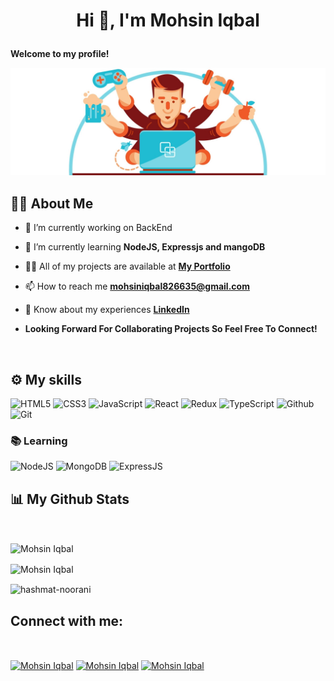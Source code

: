 # <p align="center">Hi 👋, I'm Mohsin Iqbal</p>

**Welcome to my profile!**

<img alt="image header" src="dev1.png"/> 

## 🙋‍♂️ About Me

- 🔭 I’m currently working on BackEnd

- 🌱 I’m currently learning **NodeJS, Expressjs and mangoDB**

- 👨‍💻 All of my projects are available at **[My Portfolio](https://github.com/Mohsin013)**

- 📫 How to reach me **mohsiniqbal826635@gmail.com**

- 📄 Know about my experiences **[LinkedIn](https://www.linkedin.com/in/mohsin-iqbal-424336237/)**

- **Looking Forward For Collaborating Projects So Feel Free To Connect!**

<br/>

## ⚙️ My skills

![HTML5](https://img.shields.io/badge/html5%20-%23E34F26.svg?&style=for-the-badge&logo=html5&logoColor=white)
![CSS3](https://img.shields.io/badge/css3%20-%231572B6.svg?&style=for-the-badge&logo=css3&logoColor=white)
![JavaScript](https://img.shields.io/badge/JavaScript-F7DF1E?style=for-the-badge&logo=javascript&logoColor=black)
![React](https://img.shields.io/badge/React-20232A?style=for-the-badge&logo=react&logoColor=61DAFB)
![Redux](https://img.shields.io/badge/Redux-F24E1E?style=for-the-badge&logo=redux&logoColor=white)
![TypeScript](https://img.shields.io/badge/TypeScript-430098?style=for-the-badge&logo=typescript&logoColor=white)
![Github](https://img.shields.io/badge/github%20-%23121011.svg?&style=for-the-badge&logo=github&logoColor=white&color=283238)
![Git](https://img.shields.io/badge/git%20-%23F05033.svg?&style=for-the-badge&logo=git&logoColor=white&Color=c95410)

### 📚 Learning
![NodeJS](https://img.shields.io/badge/Node.js-339933?style=for-the-badge&logo=nodedotjs&logoColor=white)
![MongoDB](https://img.shields.io/badge/MongoDB-%234ea94b.svg?&style=for-the-badge&logo=mongodb&logoColor=white)
![ExpressJS](https://img.shields.io/badge/ExpressJS-20232A?style=for-the-badge&logo=express&logoColor=61DAFB)

## 📊 My Github Stats
<br/>
<p><img align="center" src="https://github-readme-streak-stats.herokuapp.com/?user=Mohsin013&theme=black-ice&hide_border=true&stroke=0000&background=060A0CD0" alt="Mohsin Iqbal" /></p>

<p><img align="center" src="https://github-readme-stats.vercel.app/api/top-langs?username=Mohsin013&show_icons=true&locale=en&layout=compact&theme=react&hide_border=true&bg_color=0D1117" alt="Mohsin Iqbal" /></p>

<p><img align="center" src="https://github-readme-stats.vercel.app/api?username=hashmat-noorani&show_icons=true&locale=en&theme=react&hide_border=true&bg_color=0D1117" alt="hashmat-noorani" /></p>

## Connect with me:
<br/>
<p align="left">
<a href="https://twitter.com/__M0hsin" target="blank"> <img align="center" src="https://raw.githubusercontent.com/rahuldkjain/github-profile-readme-generator/master/src/images/icons/Social/twitter.svg" alt="Mohsin Iqbal" height="30" width="40"  margin="10px"/></a>
<a href="https://www.facebook.com/mohsin.iqbal.735507" target="blank"><img align="center" src="https://raw.githubusercontent.com/rahuldkjain/github-profile-readme-generator/master/src/images/icons/Social/facebook.svg" alt="Mohsin Iqbal" height="30" width="40" margin="10px" /></a>
<a href="https://www.instagram.com/__m0hsin/?hl=en" target="blank"><img align="center" src="https://raw.githubusercontent.com/rahuldkjain/github-profile-readme-generator/master/src/images/icons/Social/instagram.svg" alt="Mohsin Iqbal" height="30" width="40" margin="10px"/></a>
</p>

<br/>
